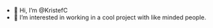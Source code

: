 - 👋 Hi, I’m @KristefC
- 👀 I’m interested in working in a cool project with like minded people.


<!---
KristefC/KristefC is a ✨ special ✨ repository because its `README.md` (this file) appears on your GitHub profile.
You can click the Preview link to take a look at your changes.
--->
